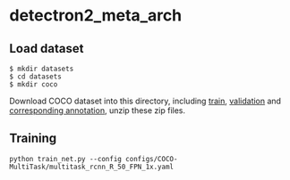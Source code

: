 # detectron2_meta_arch

## Load dataset

```
$ mkdir datasets
$ cd datasets
$ mkdir coco
```
Download COCO dataset into this directory, including [train](http://images.cocodataset.org/zips/train2017.zip), [validation](http://images.cocodataset.org/zips/val2017.zip) and [corresponding annotation](http://images.cocodataset.org/annotations/annotations_trainval2017.zip), unzip these zip files.

## Training
```
python train_net.py --config configs/COCO-MultiTask/multitask_rcnn_R_50_FPN_1x.yaml
```


